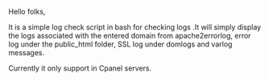 Hello folks,

It is a simple log check script in bash for checking logs .It will simply display the logs associated with the entered domain from apache2errorlog, error log under the public_html folder, SSL log under domlogs and varlog messages.

Currently it only support in Cpanel servers.
